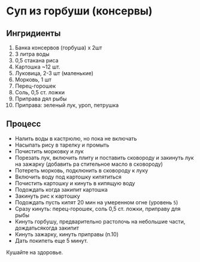 # Суп из горбуши (консервы)

## Ингридиенты

1. Банка консервов (горбуша) x 2шт
2. 3 литра воды
3. 0,5 стакана риса
4. Картошка ~12 шт.
5. Луковица, 2-3 шт (маленькие)
6. Морковь, 1 шт
7. Перец-горошек
8. Соль, 0,5 ст. ложки
9. Приправа дял рыбы
10. Приправа: зеленый лук, уроп, петрушка

## Процесс

* Налить воды в кастрюлю, но пока не включать
* Насыпать рису в тарелку и промыть
* Почистить морковку и лук
* Порезать лук, включить плиту и поставить сковороду и закинуть лук на зажарку (добавить ра стительное масло в сковороду)
* Потереть морковь, подклюнить в сковороду к луку
* Включить воду под картошку кипятиться
* Почистить картошку и кинуть в кипящую воду
* Подождать когда закипит картошка
* Закинуть рис к картошку
* Подождать пусть кипят 20 мин на умеренном огне (уровень `5`)
* Сразу кинуть: перец-горошек, соль 0,5 ст. ложки, приправу для рыбы
* Кинуть горбушу, предварительно растолочь на небольшие части, дождатьсякогда закипит
* Кинуть зажарку, кинуть приправы (п.10)
* Дать покипеть еще 5 минут.

Кушайте на здоровье.
